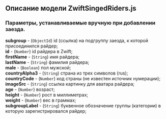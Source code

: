 ## Описание модели ZwiftSingedRiders.js

### Параметры, устанавливаемые вручную при добавлении заезда.

**subgroup** - (`ObjectId`) id (ссылка) на подгруппу заезда, к которой присоединился райдер;  
**id** - (`Number`) id райдера в Zwift;  
**firstName** - (`String`) имя райдера;  
**lastName** - (`String`) фамилия райдера;  
**male** - (`Boolean`) пол мужской;  
**countryAlpha3** - (`String`) страна из трех символов (rus);  
**countryCode** - (`Number`) код страны (не известен источник нумерации);  
**imageSrc** - (`String`) ссылка картинку для аватара райдера;  
**age** - (`Number`) возраст;  
**height** - (`Number`) рост в миллиметрах;  
**weight** - (`Number`) вес в граммах;  
**subgroupLabel** - (`String`) буквенное обозначение группы (категории) в которую
зарегистрировался райдер;
